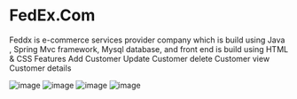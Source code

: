 # FedEx.Com
Feddx is e-commerce services provider company which is build using Java , Spring Mvc framework, Mysql database, and front end is build using HTML & CSS
Features 
Add Customer 
Update Customer 
delete Customer
view  Customer details 

![image](https://user-images.githubusercontent.com/91592513/204138669-9b67ebf2-300e-4c6c-9187-a0b2256048bc.png)
![image](https://user-images.githubusercontent.com/91592513/204138679-4ff9945f-3c92-46f6-a763-be9549b87421.png)
![image](https://user-images.githubusercontent.com/91592513/204138691-c0c6f272-1171-4608-b2e9-39b239dae361.png)
![image](https://user-images.githubusercontent.com/91592513/204138722-b5644892-50c0-414d-8c11-8baba419a715.png)



